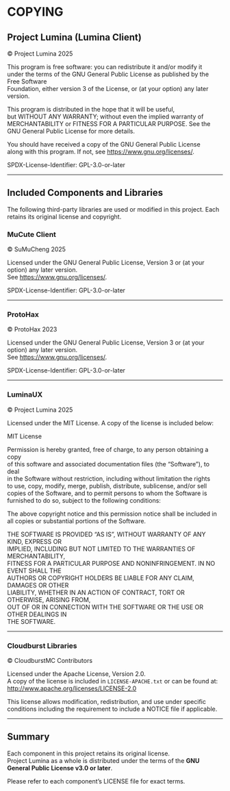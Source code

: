 # COPYING

## Project Lumina (Lumina Client)

© Project Lumina 2025

This program is free software: you can redistribute it and/or modify it  
under the terms of the GNU General Public License as published by the Free Software  
Foundation, either version 3 of the License, or (at your option) any later version.

This program is distributed in the hope that it will be useful,  
but WITHOUT ANY WARRANTY; without even the implied warranty of  
MERCHANTABILITY or FITNESS FOR A PARTICULAR PURPOSE. See the  
GNU General Public License for more details.

You should have received a copy of the GNU General Public License  
along with this program. If not, see <https://www.gnu.org/licenses/>.

SPDX-License-Identifier: GPL-3.0-or-later

---

## Included Components and Libraries

The following third-party libraries are used or modified in this project. Each retains its original license and copyright.

### MuCute Client

© SuMuCheng 2025

Licensed under the GNU General Public License, Version 3 or (at your option) any later version.  
See <https://www.gnu.org/licenses/>.

SPDX-License-Identifier: GPL-3.0-or-later

---

### ProtoHax

© ProtoHax 2023

Licensed under the GNU General Public License, Version 3 or (at your option) any later version.  
See <https://www.gnu.org/licenses/>.

SPDX-License-Identifier: GPL-3.0-or-later

---

### LuminaUX

© Project Lumina 2025

Licensed under the MIT License. A copy of the license is included below:

MIT License

Permission is hereby granted, free of charge, to any person obtaining a copy  
of this software and associated documentation files (the “Software”), to deal  
in the Software without restriction, including without limitation the rights  
to use, copy, modify, merge, publish, distribute, sublicense, and/or sell  
copies of the Software, and to permit persons to whom the Software is  
furnished to do so, subject to the following conditions:

The above copyright notice and this permission notice shall be included in  
all copies or substantial portions of the Software.

THE SOFTWARE IS PROVIDED “AS IS”, WITHOUT WARRANTY OF ANY KIND, EXPRESS OR  
IMPLIED, INCLUDING BUT NOT LIMITED TO THE WARRANTIES OF MERCHANTABILITY,  
FITNESS FOR A PARTICULAR PURPOSE AND NONINFRINGEMENT. IN NO EVENT SHALL THE  
AUTHORS OR COPYRIGHT HOLDERS BE LIABLE FOR ANY CLAIM, DAMAGES OR OTHER  
LIABILITY, WHETHER IN AN ACTION OF CONTRACT, TORT OR OTHERWISE, ARISING FROM,  
OUT OF OR IN CONNECTION WITH THE SOFTWARE OR THE USE OR OTHER DEALINGS IN  
THE SOFTWARE.

---

### Cloudburst Libraries

© CloudburstMC Contributors

Licensed under the Apache License, Version 2.0.  
A copy of the license is included in `LICENSE-APACHE.txt` or can be found at:  
<http://www.apache.org/licenses/LICENSE-2.0>

This license allows modification, redistribution, and use under specific conditions including the requirement to include a NOTICE file if applicable.

---

## Summary

Each component in this project retains its original license.  
Project Lumina as a whole is distributed under the terms of the **GNU General Public License v3.0 or later**.

Please refer to each component’s LICENSE file for exact terms.

